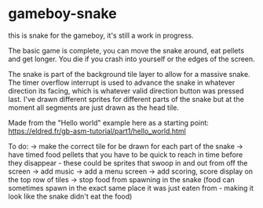 # gameboy-snake
this is snake for the gameboy, it's still a work in progress.

The basic game is complete, you can move the snake around, eat pellets and get longer. You die if you crash into yourself or the edges of the screen.

The snake is part of the background tile layer to allow for a massive snake. The timer overflow interrupt is used to advance the snake in whatever direction its facing, which is whatever valid direction button was pressed last. I've drawn different sprites for different parts of the snake but at the moment all segments are just drawn as the head tile.

Made from the "Hello world" example here as a starting point: https://eldred.fr/gb-asm-tutorial/part1/hello_world.html

To do:
-> make the correct tile for be drawn for each part of the snake
-> have timed food pellets that you have to be quick to reach in time before they disappear - these could be sprites that swoop in and out from off the screen
-> add music
-> add a menu screen
-> add scoring, score display on the top row of tiles
-> stop food from spawning in the snake (food can sometimes spawn in the exact same place it was just eaten from - making it look like the snake didn't eat the food)
